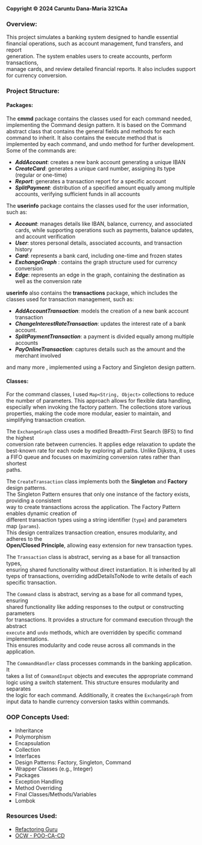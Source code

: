 #### Copyright © 2024 Caruntu Dana-Maria 321CAa

### Overview:
 This project simulates a banking system designed to handle essential
financial operations, such as account management, fund transfers, and report  
generation. The system enables users to create accounts, perform transactions,  
manage cards, and review detailed financial reports. It also includes support  
for currency conversion.

### Project Structure:
#### Packages:
  The **cmmd** package contains the classes used for each command needed, 
implementing the Command design pattern. It is based on the Command abstract class
that contains the general fields and methods for each command to inherit. It also
contains the execute method that is implemented by each command, and undo method for
further development. Some of the commands are:
  - **_AddAccount_**: creates a new bank account generating a unique IBAN
  - **_CreateCard_**: generates a unique card number, assigning its type 
(regular or one-time)
  - **_Report_**: generates a transaction report for a specific account
  - **_SplitPayment_**: distribution of a specified amount equally among
multiple accounts, verifying sufficient funds in all accounts

  The **userinfo** package contains the classes used for the user information, 
such as:
  - **_Account_**: manages details like IBAN, balance, currency, and associated cards, 
while supporting operations such as payments, balance updates, and account verification
  - **_User_**: stores personal details, associated accounts, and transaction history
  - **_Card_**: represents a bank card, including one-time and frozen states
  - **_ExchangeGraph_** : contains the graph structure used for currency conversion
  - **_Edge_**: represents an edge in the graph, containing the destination as well 
as the conversion rate

**userinfo** also contains the **transactions** package, which includes the classes
used for transaction management, such as:
  - **_AddAccountTransaction_**: models the creation of a new bank account transaction
  - **_ChangeInterestRateTransaction_**: updates the interest rate of a bank account.
  - **_SplitPaymentTransaction_**: a payment is divided equally among multiple accounts
  - **_PayOnlineTransaction_**: captures details such as the amount and the merchant involved

and many more , implemented using a Factory and Singleton design pattern.

#### Classes:

For the command classes, I used `Map<String, Object>` collections to reduce the number of parameters.
This approach allows for flexible data handling, especially when invoking the factory pattern.
The collections store various properties, making the code more modular, easier to maintain, and
simplifying transaction creation.

The `ExchangeGraph` class uses a modified Breadth-First Search (BFS) to find the highest  
conversion rate between currencies. It applies edge relaxation to update the  
best-known rate for each node by exploring all paths. Unlike Dijkstra, it uses  
a FIFO queue and focuses on maximizing conversion rates rather than shortest  
paths.

The `CreateTransaction` class implements both the **Singleton** and **Factory** design patterns.  
The Singleton Pattern ensures that only one instance of the factory exists, providing a consistent  
way to create transactions across the application. The Factory Pattern enables dynamic creation of  
different transaction types using a string identifier (`type`) and parameters map (`params`).  
This design centralizes transaction creation, ensures modularity, and adheres to the  
**Open/Closed Principle**, allowing easy extension for new transaction types.

The `Transaction` class is abstract, serving as a base for all transaction types,  
ensuring shared functionality without direct instantiation. It is inherited by all
tyeps of transactions, overriding addDetailsToNode to write details of each specific transaction.

The `Command` class is abstract, serving as a base for all command types, ensuring  
shared functionality like adding responses to the output or constructing parameters  
for transactions. It provides a structure for command execution through the abstract  
`execute` and `undo` methods, which are overridden by specific command implementations.  
This ensures modularity and code reuse across all commands in the application.

The `CommandHandler` class processes commands in the banking application. It  
takes a list of `CommandInput` objects and executes the appropriate command  
logic using a switch statement. This structure ensures modularity and separates  
the logic for each command. Additionally, it creates the `ExchangeGraph` from  
input data to handle currency conversion tasks within commands.

### OOP Concepts Used:
- Inheritance
- Polymorphism
- Encapsulation
- Collection
- Interfaces
- Design Patterns: Factory, Singleton, Command
- Wrapper Classes (e.g., Integer)
- Packages
- Exception Handling
- Method Overriding
- Final Classes/Methods/Variables
- Lombok

### Resources Used:
- [Refactoring Guru](https://refactoring.guru/)
- [OCW - POO-CA-CD](https://ocw.cs.pub.ro/courses/poo-ca-cd)
